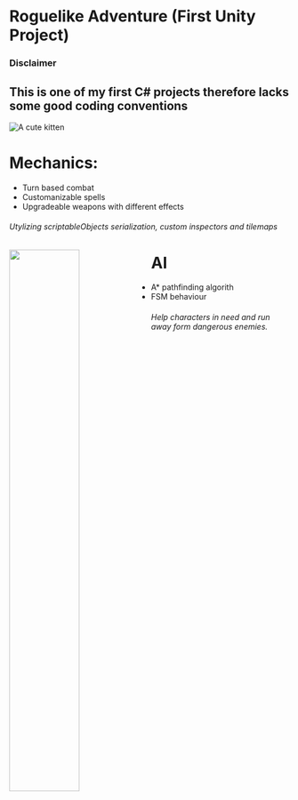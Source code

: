 # Roguelike Adventure (First Unity Project)

### Disclaimer
## This is one of my first C# projects therefore lacks some good coding conventions

![A cute kitten](https://github.com/ErnSur/Roguelike/blob/master/Gifs/demo1.gif)


# Mechanics:
* Turn based combat
* Customanizable spells
* Upgradeable weapons with different effects
###### Utylizing scriptableObjects serialization, custom inspectors and tilemaps

<img align="left" width="50%" height="50%" src="https://github.com/ErnSur/Roguelike/blob/master/Gifs/demo2.gif">

# AI
* A* pathfinding algorith
* FSM behaviour
###### Help characters in need and run away form dangerous enemies.

